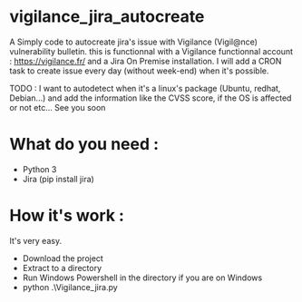 # vigilance_jira_autocreate
A Simply code to autocreate jira's issue with Vigilance (Vigil@nce) vulnerability bulletin. 
this is functionnal with a Vigilance functionnal account : https://vigilance.fr/ and a Jira On Premise installation. 
I will add a CRON task to create issue every day (without week-end) when it's possible. 

TODO : 
I want to autodetect when it's a linux's package (Ubuntu, redhat, Debian...) and add the information like the CVSS score, if the OS is affected or not etc... See you soon
# What do you need : 
* Python 3
* Jira (pip install jira)


# How it's work : 
It's very easy. 
* Download the project
* Extract to a directory
* Run Windows Powershell in the directory if you are on Windows
* python .\Vigilance_jira.py
